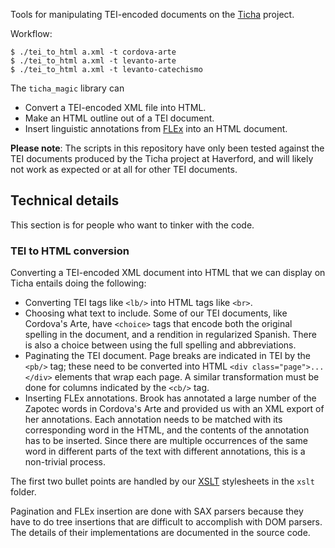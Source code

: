 Tools for manipulating TEI-encoded documents on the [Ticha](https://ticha.haverford.edu) project.

Workflow:
```shell
$ ./tei_to_html a.xml -t cordova-arte
$ ./tei_to_html a.xml -t levanto-arte
$ ./tei_to_html a.xml -t levanto-catechismo
```

The `ticha_magic` library can
  - Convert a TEI-encoded XML file into HTML.
  - Make an HTML outline out of a TEI document.
  - Insert linguistic annotations from [FLEx](https://software.sil.org/fieldworks/) into an HTML
    document.

**Please note**: The scripts in this repository have only been tested against the TEI documents
produced by the Ticha project at Haverford, and will likely not work as expected or at all for
other TEI documents.


## Technical details
This section is for people who want to tinker with the code.

### TEI to HTML conversion
Converting a TEI-encoded XML document into HTML that we can display on Ticha entails doing the
following:

- Converting TEI tags like `<lb/>` into HTML tags like `<br>`.
- Choosing what text to include. Some of our TEI documents, like Cordova's Arte, have `<choice>`
  tags that encode both the original spelling in the document, and a rendition in regularized
  Spanish. There is also a choice between using the full spelling and abbreviations.
- Paginating the TEI document. Page breaks are indicated in TEI by the `<pb/>` tag; these need to
  be converted into HTML `<div class="page">...</div>` elements that wrap each page. A similar
  transformation must be done for columns indicated by the `<cb/>` tag.
- Inserting FLEx annotations. Brook has annotated a large number of the Zapotec words in Cordova's
  Arte and provided us with an XML export of her annotations. Each annotation needs to be matched
  with its corresponding word in the HTML, and the contents of the annotation has to be inserted.
  Since there are multiple occurrences of the same word in different parts of the text with
  different annotations, this is a non-trivial process.

The first two bullet points are handled by our [XSLT](https://en.wikipedia.org/wiki/XSLT)
stylesheets in the `xslt` folder.

Pagination and FLEx insertion are done with SAX parsers because they have to do tree insertions that are difficult to accomplish with DOM parsers. The details of their implementations are documented in the source code.
